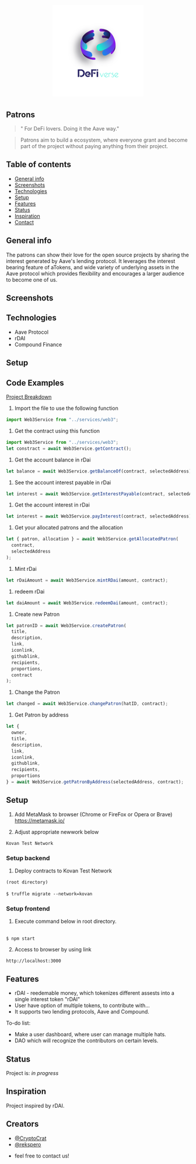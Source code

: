 <h1 align="center">
  <img src="defi2-02.png" width = "250" height = "250"/>
<br>
</h1>

## Patrons

> " For DeFi lovers. Doing it the Aave way."

> Patrons aim to build a ecosystem, where everyone grant and become part of the project without paying anything from their project.

## Table of contents

- [General info](#general-info)
- [Screenshots](#screenshots)
- [Technologies](#technologies)
- [Setup](#setup)
- [Features](#features)
- [Status](#status)
- [Inspiration](#inspiration)
- [Contact](#contact)

## General info

The patrons can show their love for the open source projects by sharing the interest generated by Aave's lending protocol.
It leverages the interest bearing feature of aTokens, and wide variety of underlying assets in the Aave protocol which provides
flexibility and encourages a larger audience to become one of us.

## Screenshots

## Technologies

- Aave Protocol
- rDAI
- Compound Finance

## Setup

## Code Examples

[Project Breakdown]("*")

1. Import the file to use the following function

```javascript
import Web3Service from "../services/web3";
```

1. Get the contract using this function

```javascript
import Web3Service from "../services/web3";
let constract = await Web3Service.getContract();
```

1. Get the account balance in rDai

```javascript
let balance = await Web3Service.getBalanceOf(contract, selectedAddress);
```

1. See the account interest payable in rDai

```javascript
let interest = await Web3Service.getInterestPayable(contract, selectedAddress);
```

1. Get the account interest in rDai

```javascript
let interest = await Web3Service.payInterest(contract, selectedAddress);
```

1. Get your allocated patrons and the allocation

```javascript
let { patron, allocation } = await Web3Service.getAllocatedPatron(
  contract,
  selectedAddress
);
```

1. Mint rDai

```javascript
let rDaiAmount = await Web3Service.mintRDai(amount, contract);
```

1. redeem rDai

```javascript
let daiAmount = await Web3Service.redeemDai(amount, contract);
```

1. Create new Patron

```javascript
let patronID = await Web3Service.createPatron(
  title,
  description,
  link,
  iconlink,
  githublink,
  recipients,
  proportions,
  contract
);
```

1. Change the Patron

```javascript
let changed = await Web3Service.changePatron(hatID, contract);
```

1. Get Patron by address

```javascript
let {
  owner,
  title,
  description,
  link,
  iconlink,
  githublink,
  recipients,
  proportions
} = await Web3Service.getPatronByAddress(selectedAddress, contract);
```

## Setup

1. Add MetaMask to browser (Chrome or FireFox or Opera or Brave)  
   https://metamask.io/

2) Adjust appropriate newwork below

```
Kovan Test Network

```

### Setup backend

1. Deploy contracts to Kovan Test Network

```
(root directory)

$ truffle migrate --network=kovan
```

### Setup frontend

1. Execute command below in root directory.

```

$ npm start
```

2. Access to browser by using link

```
http://localhost:3000
```

## Features

- rDAI - reedemable money, which tokenizes different assests into a single interest token "rDAI"
- User have option of multiple tokens, to contribute with...
- It supports two lending protocols, Aave and Compound.

To-do list:

- Make a user dashboard, where user can manage multiple hats.
- DAO which will recognize the contributors on certain levels.

## Status

Project is: _in progress_

## Inspiration

Project inspired by rDAI.

## Creators

- [@CryptoCrat](https://twitter.com/CryptoCrat7)
- [@rekspero](https://twitter.com/CryptoCrat7)

* feel free to contact us!
